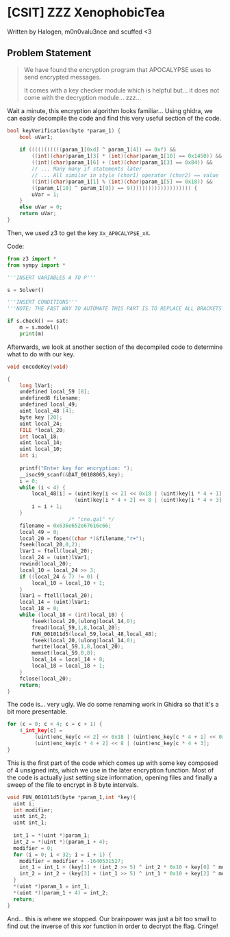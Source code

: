 # [CSIT] ZZZ XenophobicTea
Written by Halogen, m0n0valu3nce and scuffed <3
## Problem Statement
> We have found the encryption program that APOCALYPSE uses to send encrypted messages.  
  >
> It comes with a key checker module which is helpful but... it does not come with the decryption module... zzz...  
  
Wait a minute, this encryption algorithm looks familiar...
Using ghidra, we can easily decompile the code and find this very useful section of the code.
```c
bool keyVerification(byte *param_1) {
    bool uVar1;
    
    if (((((((((((param_1[0xd] ^ param_1[4]) == 0xf) &&
        ((int)(char)param_1[3] * (int)(char)param_1[10] == 0x1450)) &&
        ((int)(char)param_1[6] + (int)(char)param_1[3] == 0x84)) &&
        // ... Many many if statements later
        // ... All similar in style (char1) operator (char2) == value                                       
        ((int)(char)param_1[1] % (int)(char)param_1[5] == 0x18)) &&
        ((param_1[10] ^ param_1[9]) == 9)))))))))))))))))))) {
        uVar = 1;
    }
    else uVar = 0;
    return uVar;
}
```

Then, we used z3 to get the key `Xx_AP0CALYP$E_xX`. 

Code:
```py
from z3 import *
from sympy import *

'''INSERT VARIABLES A TO P'''

s = Solver()

'''INSERT CONDITIONS'''
'''NOTE: THE FAST WAY TO AUTOMATE THIS PART IS TO REPLACE ALL BRACKETS WITH A \n AND PRUNE FROM THERE'''

if s.check() == sat:
    m = s.model()
    print(m)
```

Afterwards, we look at another section of the decompiled code to determine what to do with our key.
```c
void encodeKey(void)

{
    long lVar1;
    undefined local_59 [8];
    undefined8 filename;
    undefined local_49;
    uint local_48 [4];
    byte key [20];
    uint local_24;
    FILE *local_20;
    int local_18;
    uint local_14;
    uint local_10;
    int i;
    
    printf("Enter key for encryption: ");
    __isoc99_scanf(&DAT_00108065,key);
    i = 0;
    while (i < 4) {
        local_48[i] = (uint)key[i << 2] << 0x18 | (uint)key[i * 4 + 1] << 0x10 |
                      (uint)key[i * 4 + 2] << 8 | (uint)key[i * 4 + 3];
        i = i + 1;
    }
                    /* "cne.gal" */
    filename = 0x636e652e67616c66;
    local_49 = 0;
    local_20 = fopen((char *)&filename,"r+");
    fseek(local_20,0,2);
    lVar1 = ftell(local_20);
    local_24 = (uint)lVar1;
    rewind(local_20);
    local_10 = local_24 >> 3;
    if ((local_24 & 7) != 0) {
        local_10 = local_10 + 1;
    }
    lVar1 = ftell(local_20);
    local_14 = (uint)lVar1;
    local_18 = 0;
    while (local_18 < (int)local_10) {
        fseek(local_20,(ulong)local_14,0);
        fread(local_59,1,8,local_20);
        FUN_001011d5(local_59,local_48,local_48);
        fseek(local_20,(ulong)local_14,0);
        fwrite(local_59,1,8,local_20);
        memset(local_59,0,8);
        local_14 = local_14 + 8;
        local_18 = local_18 + 1;
    }
    fclose(local_20);
    return;
}
```
The code is... very ugly. We do some renaming work in Ghidra so that it's a bit more presentable.
```c
for (c = 0; c < 4; c = c + 1) {
    4_int_key[c] =
         (uint)enc_key[c << 2] << 0x18 | (uint)enc_key[c * 4 + 1] << 0x10 |
         (uint)enc_key[c * 4 + 2] << 8 | (uint)enc_key[c * 4 + 3];
}
```
This is the first part of the code which comes up with some key composed of 4 unsigned ints, which we use in the later encryption function.
Most of the code is actually just setting size information, opening files and finally a sweep of the file to encrypt in 8 byte intervals.
```c
void FUN_001011d5(byte *param_1,int *key){
  uint i;
  int modifier;
  uint int_2;
  uint int_1;
  
  int_1 = *(uint *)param_1;
  int_2 = *(uint *)(param_1 + 4);
  modifier = 0;
  for (i = 0; i < 32; i = i + 1) {
    modifier = modifier + -1640531527;
    int_1 = int_1 + (key[1] + (int_2 >> 5) ^ int_2 * 0x10 + key[0] ^ modifier + int_2);
    int_2 = int_2 + (key[3] + (int_1 >> 5) ^ int_1 * 0x10 + key[2] ^ modifier + int_1);
  }
  *(uint *)param_1 = int_1;
  *(uint *)(param_1 + 4) = int_2;
  return;
}
```
And... this is where we stopped. Our brainpower was just a bit too small to find out the inverse of this xor function in order to decrypt the flag. Cringe!
